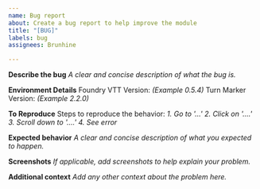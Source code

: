 ```yaml
---
name: Bug report
about: Create a bug report to help improve the module
title: "[BUG]"
labels: bug
assignees: Brunhine

---
```


**Describe the bug**
_A clear and concise description of what the bug is._

**Environment Details**
Foundry VTT Version: _(Example 0.5.4)_
Turn Marker Version: _(Example 2.2.0)_

**To Reproduce**
Steps to reproduce the behavior:
_1. Go to '...'
2. Click on '....'
3. Scroll down to '....'
4. See error_

**Expected behavior**
_A clear and concise description of what you expected to happen._

**Screenshots**
_If applicable, add screenshots to help explain your problem._

**Additional context**
_Add any other context about the problem here._

